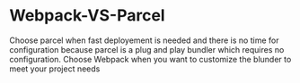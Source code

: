 # Webpack-VS-Parcel
Choose parcel when fast deployement is needed and there is no time for configuration because parcel is a plug and play bundler which requires no configuration.
Choose Webpack when you want to customize the blunder to meet your project needs
